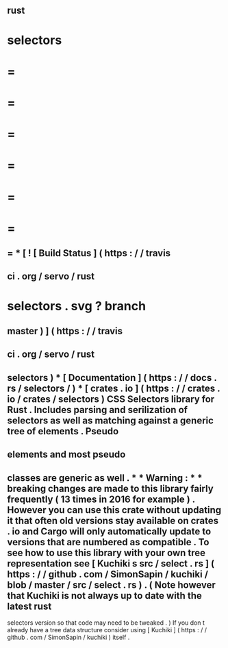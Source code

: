 rust
-
selectors
=
=
=
=
=
=
=
=
=
=
=
=
=
=
*
[
!
[
Build
Status
]
(
https
:
/
/
travis
-
ci
.
org
/
servo
/
rust
-
selectors
.
svg
?
branch
=
master
)
]
(
https
:
/
/
travis
-
ci
.
org
/
servo
/
rust
-
selectors
)
*
[
Documentation
]
(
https
:
/
/
docs
.
rs
/
selectors
/
)
*
[
crates
.
io
]
(
https
:
/
/
crates
.
io
/
crates
/
selectors
)
CSS
Selectors
library
for
Rust
.
Includes
parsing
and
serilization
of
selectors
as
well
as
matching
against
a
generic
tree
of
elements
.
Pseudo
-
elements
and
most
pseudo
-
classes
are
generic
as
well
.
*
*
Warning
:
*
*
breaking
changes
are
made
to
this
library
fairly
frequently
(
13
times
in
2016
for
example
)
.
However
you
can
use
this
crate
without
updating
it
that
often
old
versions
stay
available
on
crates
.
io
and
Cargo
will
only
automatically
update
to
versions
that
are
numbered
as
compatible
.
To
see
how
to
use
this
library
with
your
own
tree
representation
see
[
Kuchiki
s
src
/
select
.
rs
]
(
https
:
/
/
github
.
com
/
SimonSapin
/
kuchiki
/
blob
/
master
/
src
/
select
.
rs
)
.
(
Note
however
that
Kuchiki
is
not
always
up
to
date
with
the
latest
rust
-
selectors
version
so
that
code
may
need
to
be
tweaked
.
)
If
you
don
t
already
have
a
tree
data
structure
consider
using
[
Kuchiki
]
(
https
:
/
/
github
.
com
/
SimonSapin
/
kuchiki
)
itself
.
